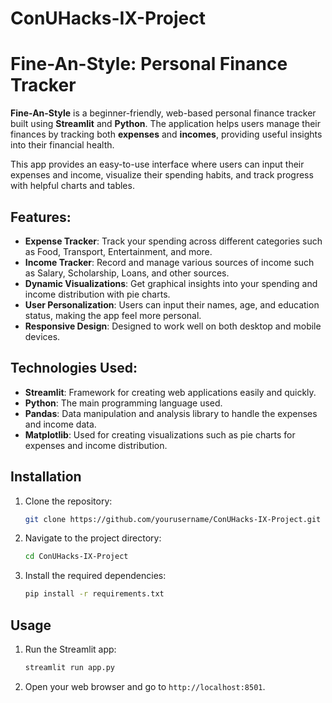 # ConUHacks-IX-Project
# Fine-An-Style: Personal Finance Tracker

**Fine-An-Style** is a beginner-friendly, web-based personal finance tracker built using **Streamlit** and **Python**. The application helps users manage their finances by tracking both **expenses** and **incomes**, providing useful insights into their financial health.

This app provides an easy-to-use interface where users can input their expenses and income, visualize their spending habits, and track progress with helpful charts and tables.

## Features:
- **Expense Tracker**: Track your spending across different categories such as Food, Transport, Entertainment, and more.
- **Income Tracker**: Record and manage various sources of income such as Salary, Scholarship, Loans, and other sources.
- **Dynamic Visualizations**: Get graphical insights into your spending and income distribution with pie charts.
- **User Personalization**: Users can input their names, age, and education status, making the app feel more personal.
- **Responsive Design**: Designed to work well on both desktop and mobile devices.

## Technologies Used:
- **Streamlit**: Framework for creating web applications easily and quickly.
- **Python**: The main programming language used.
- **Pandas**: Data manipulation and analysis library to handle the expenses and income data.
- **Matplotlib**: Used for creating visualizations such as pie charts for expenses and income distribution.

## Installation
1. Clone the repository:
    ```sh
    git clone https://github.com/yourusername/ConUHacks-IX-Project.git
    ```
2. Navigate to the project directory:
    ```sh
    cd ConUHacks-IX-Project
    ```
3. Install the required dependencies:
    ```sh
    pip install -r requirements.txt
    ```

## Usage
1. Run the Streamlit app:
    ```sh
    streamlit run app.py
    ```
2. Open your web browser and go to `http://localhost:8501`.
